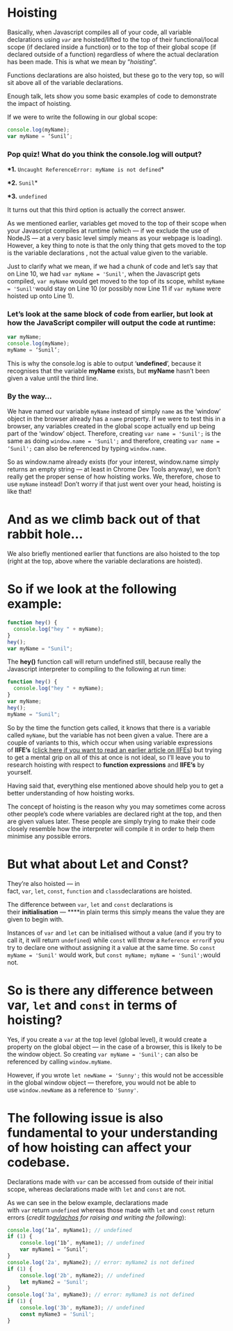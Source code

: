 # Hoisting

Basically, when Javascript compiles all of your code, all variable declarations using *`var`* are hoisted/lifted to the top of their functional/local scope (if declared inside a function) or to the top of their global scope (if declared outside of a function) regardless of where the actual declaration has been made. This is what we mean by “_hoisting_”.

Functions declarations are also hoisted, but these go to the very top, so will sit above all of the variable declarations.

Enough talk, lets show you some basic examples of code to demonstrate the impact of hoisting.

If we were to write the following in our global scope:

```js
console.log(myName);
var myName = ‘Sunil’;
```

### **Pop quiz! What do you think the console.log will output?**

**\*1.** `Uncaught ReferenceError: myName is not defined`\*

**\*2.** `Sunil`\*

**\*3.** `undefined`

It turns out that this third option is actually the correct answer.

As we mentioned earlier, variables get moved to the top of their scope when your Javascript compiles at runtime (which — if we exclude the use of NodeJS — at a very basic level simply means as your webpage is loading). However, a key thing to note is that the only thing that gets moved to the top is the variable declarations , not the actual value given to the variable.

Just to clarify what we mean, if we had a chunk of code and let’s say that on Line 10, we had `var myName = 'Sunil'`, when the Javascript gets compiled, `var myName` would get moved to the top of its scope, whilst `myName = 'Sunil'`would stay on Line 10 (or possibly now Line 11 if `var myName` were hoisted up onto Line 1).

### **Let’s look at the same block of code from earlier, but look at how the JavaScript compiler will output the code at runtime:**

```js
var myName;
console.log(myName);
myName = ‘Sunil’;
```

This is why the console.log is able to output ‘**undefined**’, because it recognises that the variable **myName** exists, but **myName** hasn’t been given a value until the third line.

### **By the way…**

We have named our variable `myName` instead of simply `name` as the ‘window’ object in the browser already has a `name` property. If we were to test this in a browser, any variables created in the global scope actually end up being part of the ‘window’ object. Therefore, creating `var name = 'Sunil';` is the same as doing `window.name = 'Sunil';` and therefore, creating `var name = ‘Sunil';` can also be referenced by typing `window.name`.

So as window.name already exists (for your interest, window.name simply returns an empty string — at least in Chrome Dev Tools anyway), we don’t really get the proper sense of how hoisting works. We, therefore, chose to use `myName` instead! Don’t worry if that just went over your head, hoisting is like that!

# **And as we climb back out of that rabbit hole…**

We also briefly mentioned earlier that functions are also hoisted to the top (right at the top, above where the variable declarations are hoisted).

# **So if we look at the following example:**

```js
function hey() {
  console.log("hey " + myName);
}
hey();
var myName = "Sunil";
```

The **hey()** function call will return undefined still, because really the Javascript interpreter to compiling to the following at run time:

```js
function hey() {
  console.log("hey " + myName);
}
var myName;
hey();
myName = "Sunil";
```

So by the time the function gets called, it knows that there is a variable called `myName`, but the variable has not been given a value. There are a couple of variants to this, which occur when using variable expressions of **IIFE’s** ([click here if you want to read an earlier article on IIFEs](https://medium.com/javascript-in-plain-english/https-medium-com-javascript-in-plain-english-stop-feeling-iffy-about-using-an-iife-7b0292aba174)) but trying to get a mental grip on all of this at once is not ideal, so I’ll leave you to research hoisting with respect to **function expressions** and **IIFE’s** by yourself.

Having said that, everything else mentioned above should help you to get a better understanding of how hoisting works.

The concept of hoisting is the reason why you may sometimes come across other people’s code where variables are declared right at the top, and then are given values later. These people are simply trying to make their code closely resemble how the interpreter will compile it in order to help them minimise any possible errors.

# **But what about Let and Const?**

They’re also hoisted — in fact, `var`, `let`, `const`, `function` and `class`declarations are hoisted.

The difference between `var`, `let` and `const` declarations is their **initialisation** — \*\*\*\*in plain terms this simply means the value they are given to begin with.

Instances of `var` and `let` can be initialised without a value (and if you try to call it, it will return `undefined`) while `const` will throw a `Reference error`if you try to declare one without assigning it a value at the same time. So `const myName = 'Sunil'` would work, but `const myName; myName = 'Sunil';`would not.

# **So is there any difference between var, `let` and `const` in terms of hoisting?**

Yes, if you create a `var` at the top level (global level), it would create a property on the global object — in the case of a browser, this is likely to be the window object. So creating `var myName = 'Sunil';` can also be referenced by calling `window.myName`.

However, if you wrote `let newName = 'Sunny';` this would not be accessible in the global window object — therefore, you would not be able to use `window.newName` as a reference to `'Sunny'`.

# **The following issue is also fundamental to your understanding of how hoisting can affect your codebase.**

Declarations made with `var` can be accessed from outside of their initial scope, whereas declarations made with `let` and `const` are not.

As we can see in the below example, declarations made with `var` return `undefined` whereas those made with `let` and `const` return errors (_credit to[gvlachos](https://medium.com/u/d3f5beae318?source=post_page-----a63c1b2267a1----------------------) for raising and writing the following_):

```js
console.log(‘1a’, myName1); // undefined
if (1) {
    console.log(‘1b’, myName1); // undefined
    var myName1 = ‘Sunil’;
}
console.log('2a', myName2); // error: myName2 is not defined
if (1) {
    console.log('2b', myName2); // undefined
    let myName2 = 'Sunil';
}
console.log('3a', myName3); // error: myName3 is not defined
if (1) {
    console.log('3b', myName3); // undefined
    const myName3 = 'Sunil';
}
```
